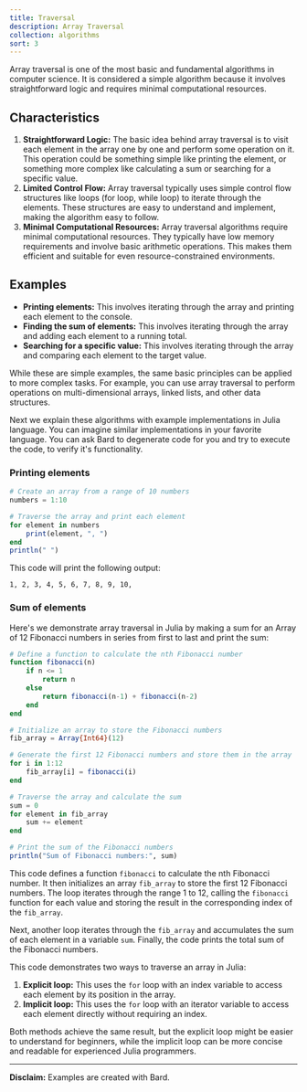 ```yaml
---
title: Traversal
description: Array Traversal
collection: algorithms
sort: 3
---
```


Array traversal is one of the most basic and fundamental algorithms in computer science. It is considered a simple algorithm because it involves straightforward logic and requires minimal computational resources.

## Characteristics

1. **Straightforward Logic:** The basic idea behind array traversal is to visit each element in the array one by one and perform some operation on it. This operation could be something simple like printing the element, or something more complex like calculating a sum or searching for a specific value.
2. **Limited Control Flow:** Array traversal typically uses simple control flow structures like loops (for loop, while loop) to iterate through the elements. These structures are easy to understand and implement, making the algorithm easy to follow.
3. **Minimal Computational Resources:** Array traversal algorithms require minimal computational resources. They typically have low memory requirements and involve basic arithmetic operations. This makes them efficient and suitable for even resource-constrained environments.

## Examples

* **Printing elements:** This involves iterating through the array and printing each element to the console.
* **Finding the sum of elements:** This involves iterating through the array and adding each element to a running total.
* **Searching for a specific value:** This involves iterating through the array and comparing each element to the target value.

While these are simple examples, the same basic principles can be applied to more complex tasks. For example, you can use array traversal to perform operations on multi-dimensional arrays, linked lists, and other data structures.

Next we explain these algorithms with example implementations in Julia language. You can imagine similar implementations in your favorite language. You can ask Bard to degenerate code for you and try to execute the code, to verify it's functionality.

### Printing elements

```julia
# Create an array from a range of 10 numbers
numbers = 1:10

# Traverse the array and print each element
for element in numbers
    print(element, ", ")
end
println(" ")
```

This code will print the following output:

```
1, 2, 3, 4, 5, 6, 7, 8, 9, 10,
```

### Sum of elements

Here's we demonstrate array traversal in Julia by making a sum for an Array of 12 Fibonacci numbers in series from first to last and print the sum:

```julia
# Define a function to calculate the nth Fibonacci number
function fibonacci(n)
    if n <= 1
        return n
    else
        return fibonacci(n-1) + fibonacci(n-2)
    end
end

# Initialize an array to store the Fibonacci numbers
fib_array = Array{Int64}(12)

# Generate the first 12 Fibonacci numbers and store them in the array
for i in 1:12
    fib_array[i] = fibonacci(i)
end

# Traverse the array and calculate the sum
sum = 0
for element in fib_array
    sum += element
end

# Print the sum of the Fibonacci numbers
println("Sum of Fibonacci numbers:", sum)
```

This code defines a function `fibonacci` to calculate the nth Fibonacci number. It then initializes an array `fib_array` to store the first 12 Fibonacci numbers. The loop iterates through the range 1 to 12, calling the `fibonacci` function for each value and storing the result in the corresponding index of the `fib_array`.

Next, another loop iterates through the `fib_array` and accumulates the sum of each element in a variable `sum`. Finally, the code prints the total sum of the Fibonacci numbers.

This code demonstrates two ways to traverse an array in Julia:

1. **Explicit loop:** This uses the `for` loop with an index variable to access each element by its position in the array.
2. **Implicit loop:** This uses the `for` loop with an iterator variable to access each element directly without requiring an index.

Both methods achieve the same result, but the explicit loop might be easier to understand for beginners, while the implicit loop can be more concise and readable for experienced Julia programmers.

---

**Disclaim:** Examples are created with Bard.




